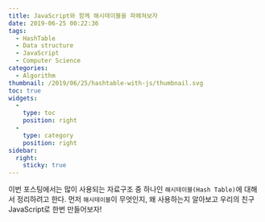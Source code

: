 ```yaml
---
title: JavaScript와 함께 해시테이블을 파헤쳐보자
date: 2019-06-25 00:22:36
tags:
  - HashTable
  - Data structure
  - JavaScript
  - Computer Science
categories:
  - Algorithm
thumbnail: /2019/06/25/hashtable-with-js/thumbnail.svg
toc: true
widgets:
  - 
    type: toc
    position: right
  - 
    type: category
    position: right
sidebar:
  right:
    sticky: true
---
```


이번 포스팅에서는 많이 사용되는 자료구조 중 하나인 `해시테이블(Hash Table)`에 대해서 정리하려고 한다. 먼저 `해시테이블`이 무엇인지, 왜 사용하는지 알아보고 우리의 친구 JavaScript로 한번 만들어보자!
<!-- more -->
